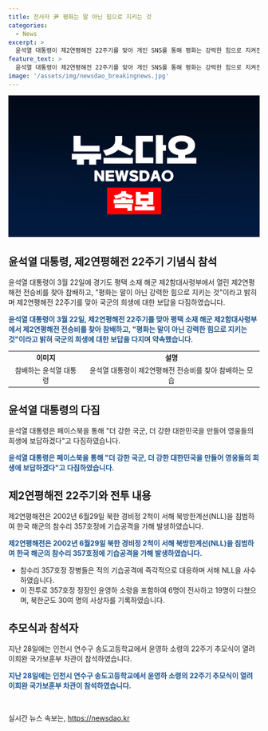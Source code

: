 ```yaml
---
title: 전사자 尹 평화는 말 아닌 힘으로 지키는 것
categories:
  - News
excerpt: >
  윤석열 대통령이 제2연평해전 22주기를 맞아 개인 SNS를 통해 평화는 강력한 힘으로 지켜진다고 언급했다. 그는 전사한 영웅들에게 감사의 뜻을 표현하고 국군과 대한민국을 강화하기로 다짐했다. 이어 제2연평해전에서 희생한 영웅들을 거론하며 그들의 희생을 국민이 영원히 기억할 것을 강조했다. 제2연평해전은 2002년 발생한 사건으로, 참수리 357호정의 장병들이 북한의 기습공격에 대응해 NLL을 지켜냈으며, 이로 인해 6명이 전사하고 19명이 다쳤다고 전해졌다.
feature_text: >
  윤석열 대통령이 제2연평해전 22주기를 맞아 개인 SNS를 통해 평화는 강력한 힘으로 지켜진다고 언급했다. 그는 전사한 영웅들에게 감사의 뜻을 표현하고 국군과 대한민국을 강화하기로 다짐했다. 이어 제2연평해전에서 희생한 영웅들을 거론하며 그들의 희생을 국민이 영원히 기억할 것을 강조했다. 제2연평해전은 2002년 발생한 사건으로, 참수리 357호정의 장병들이 북한의 기습공격에 대응해 NLL을 지켜냈으며, 이로 인해 6명이 전사하고 19명이 다쳤다고 전해졌다.
image: '/assets/img/newsdao_breakingnews.jpg'
---
```


<p><img src="/assets/img/newsdao_breakingnews.jpg" alt="implanttips 속보" /></p>

<h2 data-ke-size="size26">윤석열 대통령, 제2연평해전 22주기 기념식 참석</h2>

<p data-ke-size="size16">윤석열 대통령이 3월 22일에 경기도 평택 소재 해군 제2함대사령부에서 열린 제2연평해전 전승비를 찾아 참배하고, "평화는 말이 아닌 강력한 힘으로 지키는 것"이라고 밝히며 제2연평해전 22주기를 맞아 국군의 희생에 대한 보답을 다짐하였습니다.</p>

<p><b><span style="color: #1a5490;">윤석열 대통령이 3월 22일, 제2연평해전 22주기를 맞아 평택 소재 해군 제2함대사령부에서 제2연평해전 전승비를 찾아 참배하고, "평화는 말이 아닌 강력한 힘으로 지키는 것"이라고 밝혀 국군의 희생에 대한 보답을 다지며 약속했습니다.</span></b></p>

<table>
  <tr>
    <td style="text-align: center; height: 17px;"><b>이미지</b></td>
    <td style="text-align: center; height: 17px;"><b>설명</b></td>
  </tr>
  <tr>
    <td style="text-align: center; height: 17px;">참배하는 윤석열 대통령</td>
    <td style="text-align: center; height: 17px;">윤석열 대통령이 제2연평해전 전승비를 찾아 참배하는 모습</td>
  </tr>
</table>

<h2 data-ke-size="size26">윤석열 대통령의 다짐</h2>

<p data-ke-size="size16">윤석열 대통령은 페이스북을 통해 "더 강한 국군, 더 강한 대한민국을 만들어 영웅들의 희생에 보답하겠다"고 다짐하였습니다.</p>

<p><b><span style="color: #1a5490;">윤석열 대통령은 페이스북을 통해 "더 강한 국군, 더 강한 대한민국을 만들어 영웅들의 희생에 보답하겠다"고 다짐하였습니다.</span></b></p>

<h2 data-ke-size="size26">제2연평해전 22주기와 전투 내용</h2>

<p data-ke-size="size16">제2연평해전은 2002년 6월29일 북한 경비정 2척이 서해 북방한계선(NLL)을 침범하여 한국 해군의 참수리 357호정에 기습공격을 가해 발생하였습니다.</p>

<p><b><span style="color: #1a5490;">제2연평해전은 2002년 6월29일 북한 경비정 2척이 서해 북방한계선(NLL)을 침범하여 한국 해군의 참수리 357호정에 기습공격을 가해 발생하였습니다.</span></b></p>

<ul>
  <li>참수리 357호정 장병들은 적의 기습공격에 즉각적으로 대응하며 서해 NLL을 사수하였습니다.</li>
  <li>이 전투로 357호정 정장인 윤영하 소령을 포함하여 6명이 전사하고 19명이 다쳤으며, 북한군도 30여 명의 사상자를 기록하였습니다.</li>
</ul>

<h2 data-ke-size="size26">추모식과 참석자</h2>

<p data-ke-size="size16">지난 28일에는 인천시 연수구 송도고등학교에서 윤영하 소령의 22주기 추모식이 열려 이희완 국가보훈부 차관이 참석하였습니다.</p>

<p><b><span style="color: #1a5490;">지난 28일에는 인천시 연수구 송도고등학교에서 윤영하 소령의 22주기 추모식이 열려 이희완 국가보훈부 차관이 참석하였습니다.</span></b></p>

<p data-ke-size="size16">&nbsp;</p>
실시간 뉴스 속보는, <a href="https://newsdao.kr" rel="dofollow">https://newsdao.kr</a>


